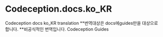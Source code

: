 # Codeception.docs.ko_KR
Codeception docs ko_KR translation
**번역대상은 docs에guides만을 대상으로 합니다.
**비공식적인 번역입니다. Codeception Guides
